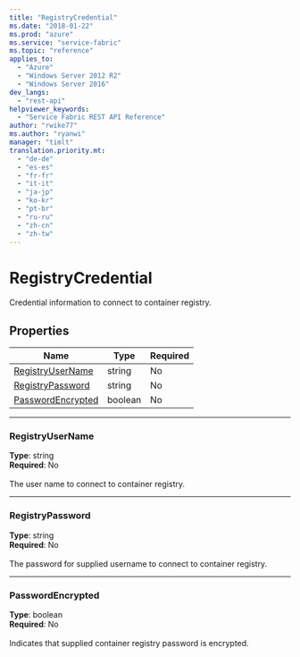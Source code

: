 ```yaml
---
title: "RegistryCredential"
ms.date: "2018-01-22"
ms.prod: "azure"
ms.service: "service-fabric"
ms.topic: "reference"
applies_to: 
  - "Azure"
  - "Windows Server 2012 R2"
  - "Windows Server 2016"
dev_langs: 
  - "rest-api"
helpviewer_keywords: 
  - "Service Fabric REST API Reference"
author: "rwike77"
ms.author: "ryanwi"
manager: "timlt"
translation.priority.mt: 
  - "de-de"
  - "es-es"
  - "fr-fr"
  - "it-it"
  - "ja-jp"
  - "ko-kr"
  - "pt-br"
  - "ru-ru"
  - "zh-cn"
  - "zh-tw"
---
```

# RegistryCredential

Credential information to connect to container registry.

## Properties
| Name | Type | Required |
| --- | --- | --- |
| [RegistryUserName](#registryusername) | string | No |
| [RegistryPassword](#registrypassword) | string | No |
| [PasswordEncrypted](#passwordencrypted) | boolean | No |

____
### RegistryUserName
__Type__: string <br/>
__Required__: No<br/>
<br/>
The user name to connect to container registry.

____
### RegistryPassword
__Type__: string <br/>
__Required__: No<br/>
<br/>
The password for supplied username to connect to container registry.

____
### PasswordEncrypted
__Type__: boolean <br/>
__Required__: No<br/>
<br/>
Indicates that supplied container registry password is encrypted.

